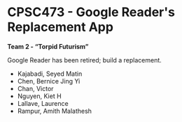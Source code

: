 CPSC473 - Google Reader's Replacement App
=============

**Team 2 - “Torpid Futurism”**

Google Reader has been retired; build a replacement.
* Kajabadi, Seyed Matin
* Chen, Bernice Jing Yi
* Chan, Victor
* Nguyen, Kiet H
* Lallave, Laurence
* Rampur, Amith Malathesh

